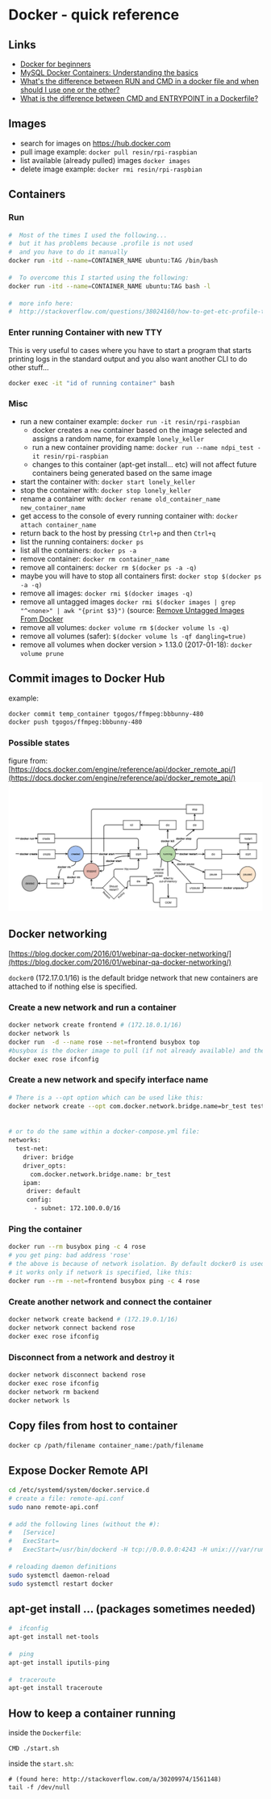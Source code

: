 Docker - quick reference
========================

## Links
 - [Docker for beginners](https://prakhar.me/docker-curriculum/)
 - [MySQL Docker Containers: Understanding the basics](https://severalnines.com/blog/mysql-docker-containers-understanding-basics)
 - [What's the difference between RUN and CMD in a docker file and when should I use one or the other?](http://stackoverflow.com/questions/37461868/whats-the-difference-between-run-and-cmd-in-a-docker-file-and-when-should-i-use/37462208#37462208)
 - [What is the difference between CMD and ENTRYPOINT in a Dockerfile?](http://stackoverflow.com/questions/21553353/what-is-the-difference-between-cmd-and-entrypoint-in-a-dockerfile)
 
## Images
 - search for images on https://hub.docker.com
 - pull image example: `docker pull resin/rpi-raspbian`
 - list available (already pulled) images `docker images`
 - delete image example: `docker rmi resin/rpi-raspbian`

## Containers
### Run

```bash
#  Most of the times I used the following...
#  but it has problems because .profile is not used
#  and you have to do it manually
docker run -itd --name=CONTAINER_NAME ubuntu:TAG /bin/bash

#  To overcome this I started using the following:
docker run -itd --name=CONTAINER_NAME ubuntu:TAG bash -l

#  more info here:
#  http://stackoverflow.com/questions/38024160/how-to-get-etc-profile-to-run-automatically-in-alpine-docker
```

### Enter running Container with new TTY

This is very useful to cases where you have to start a program that starts printing logs in the standard output and you also want another CLI to do other stuff...
```bash
docker exec -it "id of running container" bash
```

### Misc

 - run a new container example: `docker run -it resin/rpi-raspbian`
    - docker creates a `new` container based on the image selected and assigns a random name, for example `lonely_keller`
    - run a new container providing name: `docker run --name ndpi_test -it resin/rpi-raspbian`
    - changes to this container (apt-get install... etc) will not affect future containers being generated based on the same image
 - start the container with: `docker start lonely_keller`
 - stop the container with: `docker stop lonely_keller`
 - rename a container with: `docker rename old_container_name new_container_name`
 - get access to the console of every running container with: `docker attach container_name`
 - return back to the host by pressing `Ctrl+p` and then `Ctrl+q`
 - list the running containers: `docker ps`
 - list all the containers: `docker ps -a`
 - remove container: `docker rm container_name`
 - remove all containers: `docker rm $(docker ps -a -q)`
 - maybe you will have to stop all containers first: `docker stop $(docker ps -a -q)`
 - remove all images: `docker rmi $(docker images -q)`
 - remove all untagged images `docker rmi $(docker images | grep "^<none>" | awk "{print $3}")` (source: [Remove Untagged Images From Docker](http://jimhoskins.com/2013/07/27/remove-untagged-docker-images.html)
 - remove all volumes: `docker volume rm $(docker volume ls -q)`
 - remove all volumes (safer): `$(docker volume ls -qf dangling=true)`
 - remove all volumes when docker version > 1.13.0 (2017-01-18): `docker volume prune`
  

## Commit images to Docker Hub
example:
```bash
docker commit temp_container tgogos/ffmpeg:bbbunny-480
docker push tgogos/ffmpeg:bbbunny-480
```

### Possible states
figure from: [https://docs.docker.com/engine/reference/api/docker_remote_api/](https://docs.docker.com/engine/reference/api/docker_remote_api/)
 ![docker events](event_state.png)


## Docker networking
[https://blog.docker.com/2016/01/webinar-qa-docker-networking/](https://blog.docker.com/2016/01/webinar-qa-docker-networking/)

`docker0` (172.17.0.1/16) is the default bridge network that new containers are attached to if nothing else is specified.
### Create a new network and run a container
```bash
docker network create frontend # (172.18.0.1/16)
docker network ls
docker run  -d --name rose --net=frontend busybox top
#busybox is the docker image to pull (if not already available) and then start with command "top"
docker exec rose ifconfig
```

### Create a new network and specify interface name
```bash
# There is a --opt option which can be used like this:
docker network create --opt com.docker.network.bridge.name=br_test test-net


# or to do the same within a docker-compose.yml file:
networks:
  test-net:
    driver: bridge
    driver_opts:
      com.docker.network.bridge.name: br_test
    ipam:
     driver: default
     config:
       - subnet: 172.100.0.0/16
```

### Ping the container
```bash
docker run --rm busybox ping -c 4 rose
# you get ping: bad address 'rose'
# the above is because of network isolation. By default docker0 is used so 'rose' cannot be found.
# it works only if network is specified, like this:
docker run --rm --net=frontend busybox ping -c 4 rose
```

### Create another network and connect the container
```bash
docker network create backend # (172.19.0.1/16)
docker network connect backend rose
docker exec rose ifconfig
```

### Disconnect from a network and destroy it
```bash
docker network disconnect backend rose
docker exec rose ifconfig
docker network rm backend
docker network ls
```

## Copy files from host to container
`docker cp /path/filename container_name:/path/filename`


## Expose Docker Remote API
```bash
cd /etc/systemd/system/docker.service.d
# create a file: remote-api.conf
sudo nano remote-api.conf

# add the following lines (without the #):
#   [Service]
#   ExecStart=
#   ExecStart=/usr/bin/dockerd -H tcp://0.0.0.0:4243 -H unix:///var/run/docker.sock

# reloading daemon definitions
sudo systemctl daemon-reload
sudo systemctl restart docker
```

## apt-get install ... (packages sometimes needed)
```bash
#  ifconfig
apt-get install net-tools

#  ping
apt-get install iputils-ping

#  traceroute
apt-get install traceroute
```

## How to keep a container running

inside the `Dockerfile`:

```
CMD ./start.sh
```

inside the `start.sh`:

```
# (found here: http://stackoverflow.com/a/30209974/1561148)
tail -f /dev/null
```
